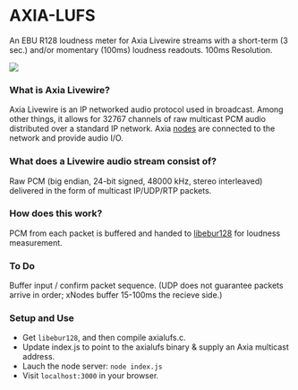 AXIA-LUFS
=========
An EBU R128 loudness meter for Axia Livewire streams with a short-term (3 sec.) and/or momentary (100ms) loudness readouts. 100ms Resolution.

<img src="out.gif"></img>

### What is Axia Livewire?
Axia Livewire is an IP networked audio protocol used in broadcast. Among other things, it allows for 32767 channels of raw multicast PCM audio distributed over a standard IP network. Axia <a href="http://axiaaudio.com/xnodes">nodes</a> are connected to the network and provide audio I/O.
### What does a Livewire audio stream consist of?
Raw PCM (big endian, 24-bit signed, 48000 kHz, stereo interleaved) delivered in the form of multicast IP/UDP/RTP packets.
### How does this work?
PCM from each packet is buffered and handed to <a href = "https://github.com/jiixyj/libebur128">libebur128</a> for loudness measurement.
### To Do
Buffer input / confirm packet sequence. (UDP does not guarantee packets arrive in order; xNodes buffer 15-100ms the recieve side.)
### Setup and Use
* Get `libebur128`, and then compile axialufs.c.
* Update index.js to point to the axialufs binary & supply an Axia multicast address.
* Lauch the node server: `node index.js`
* Visit `localhost:3000` in your browser.
